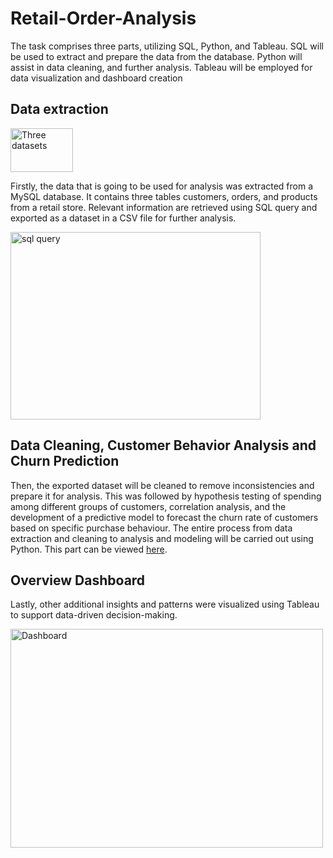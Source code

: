 # Retail-Order-Analysis

The task comprises three parts, utilizing SQL, Python, and Tableau. SQL will be used to extract and prepare the data from the database. Python will assist in data cleaning, and further analysis. Tableau will be employed for data visualization and dashboard creation

## Data extraction
<img src="https://github.com/user-attachments/assets/e833521e-fd77-470e-9a70-fefd8ee4b8b3" alt="Three datasets" width="100" height="70">

Firstly, the data that is going to be used for analysis was extracted from a MySQL database. It contains three tables customers, orders, and products from a retail store. Relevant information are retrieved using SQL query and exported as a dataset in a CSV file for further analysis.


<img src="https://github.com/user-attachments/assets/9893e77f-d8c6-4e97-b324-acebe6cfe735" alt="sql query" width="400" height="300">



## Data Cleaning, Customer Behavior Analysis and Churn Prediction 
Then, the exported dataset will be cleaned to remove inconsistencies and prepare it for analysis. This was followed by hypothesis testing of spending among different groups of customers, correlation analysis, and the development of a predictive model to forecast the churn rate of customers based on specific purchase behaviour. The entire process from data extraction and cleaning to analysis and modeling will be carried out using Python. This part can be viewed [here](https://github.com/kyawsoe177/Retail-Order-Analysis/blob/main/retail_order_analysis.ipynb).

## Overview Dashboard
Lastly, other additional insights and patterns were visualized using Tableau to support data-driven decision-making.

<img src="https://github.com/user-attachments/assets/c12cb5ab-bbc0-4f5a-977e-916f08885e20" alt="Dashboard" width="500" height="350">
